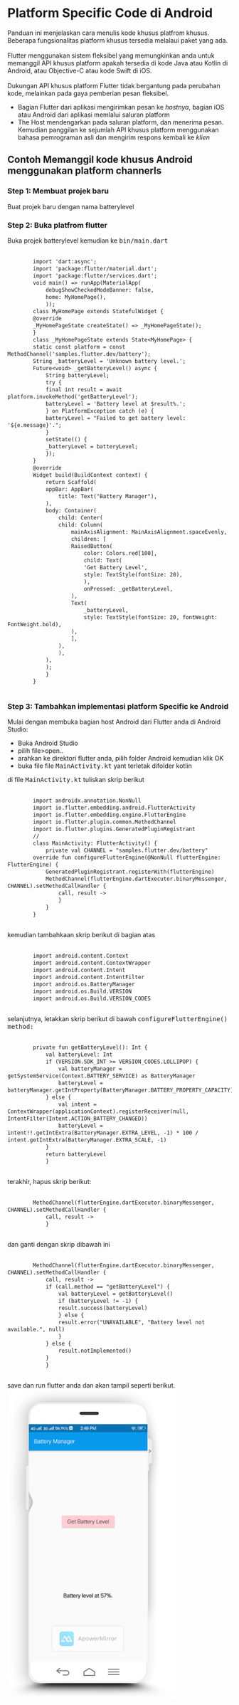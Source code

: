<h1>Platform Specific Code di Android</h1>
Panduan ini menjelaskan cara menulis kode khusus platfrom khusus. Beberapa fungsionalitas platform khusus tersedia
melalaui paket yang ada. <br><br>
Flutter menggunakan sistem fleksibel yang memungkinkan anda untuk memanggil API khusus platform apakah tersedia di
kode Java atau Kotlin di Android, atau Objective-C atau kode Swift di iOS. <br><br>
Dukungan API khusus platform Flutter tidak bergantung pada perubahan kode, melainkan pada gaya pemberian pesan
fleksibel.
<ul>
    <li>Bagian Flutter dari aplikasi mengirimkan pesan ke <i>hostnya</i>, bagian iOS atau Android dari aplikasi
        memlalui saluran platform</li>
    <li>The Host mendengarkan pada saluran platform, dan menerima pesan. Kemudian panggilan ke sejumlah API khusus
        platform menggunakan bahasa pemrograman asli dan mengirim respons kembali ke <i>klien</i></li>
</ul>
<h2>Contoh Memanggil kode khusus Android menggunakan platform channerls</h2>
<h3>Step 1: Membuat projek baru</h3>
Buat projek baru dengan nama batterylevel
<h3>Step 2: Buka platfrom flutter</h3>
Buka projek batterylevel kemudian ke <kbd>bin/main.dart</kbd>
<pre>
    <code>
        import 'dart:async';
        import 'package:flutter/material.dart';
        import 'package:flutter/services.dart';
        void main() => runApp(MaterialApp(
            debugShowCheckedModeBanner: false,
            home: MyHomePage(),
            ));
        class MyHomePage extends StatefulWidget {
        @override
        _MyHomePageState createState() => _MyHomePageState();
        }
        class _MyHomePageState extends State&lt;MyHomePage&gt; {
        static const platform = const MethodChannel('samples.flutter.dev/battery');
        String _batteryLevel = 'Unknown battery level.';
        Future&lt;void&gt; _getBatteryLevel() async {
            String batteryLevel;
            try {
            final int result = await platform.invokeMethod('getBatteryLevel');
            batteryLevel = 'Battery level at $result%.';
            } on PlatformException catch (e) {
            batteryLevel = "Failed to get battery level: '${e.message}'.";
            }
            setState(() {
            _batteryLevel = batteryLevel;
            });
        }
        @override
        Widget build(BuildContext context) {
            return Scaffold(
            appBar: AppBar(
                title: Text("Battery Manager"),
            ),
            body: Container(
                child: Center(
                child: Column(
                    mainAxisAlignment: MainAxisAlignment.spaceEvenly,
                    children: [
                    RaisedButton(
                        color: Colors.red[100],
                        child: Text(
                        'Get Battery Level',
                        style: TextStyle(fontSize: 20),
                        ),
                        onPressed: _getBatteryLevel,
                    ),
                    Text(
                        _batteryLevel,
                        style: TextStyle(fontSize: 20, fontWeight: FontWeight.bold),
                    ),
                    ],
                ),
                ),
            ),
            );
            }
        }
    </code>
</pre>
<h3>Step 3: Tambahkan implementasi platform Specific ke Android</h3>
Mulai dengan membuka bagian host Android dari Flutter anda di Android Studio:
<ul>
    <li>Buka Android Studio</li>
    <li>pilih file>open..</li>
    <li>arahkan ke direktori flutter anda, pilih folder Android kemudian klik OK</li>
    <li>buka file file <kbd>MainActivity.kt</kbd> yant terletak difolder kotlin</li>
</ul>
di file <kbd>MainActivity.kt</kbd> tuliskan skrip berikut
<pre>
    <code>
        import androidx.annotation.NonNull
        import io.flutter.embedding.android.FlutterActivity
        import io.flutter.embedding.engine.FlutterEngine
        import io.flutter.plugin.common.MethodChannel
        import io.flutter.plugins.GeneratedPluginRegistrant
        //
        class MainActivity: FlutterActivity() {
            private val CHANNEL = "samples.flutter.dev/battery"
        override fun configureFlutterEngine(@NonNull flutterEngine: FlutterEngine) {
            GeneratedPluginRegistrant.registerWith(flutterEngine)
            MethodChannel(flutterEngine.dartExecutor.binaryMessenger, CHANNEL).setMethodCallHandler {
                call, result ->
                }
            }
        }
    </code>
</pre>
kemudian tambahkaan skrip berikut di bagian atas
<pre>
    <code>
        import android.content.Context
        import android.content.ContextWrapper
        import android.content.Intent
        import android.content.IntentFilter
        import android.os.BatteryManager
        import android.os.Build.VERSION
        import android.os.Build.VERSION_CODES
    </code>
</pre>
selanjutnya, letakkan skrip berikut di bawah <kbd> configureFlutterEngine() method:</kbd>
<pre>
    <code>
        private fun getBatteryLevel(): Int {
            val batteryLevel: Int
            if (VERSION.SDK_INT >= VERSION_CODES.LOLLIPOP) {
                val batteryManager = getSystemService(Context.BATTERY_SERVICE) as BatteryManager
                batteryLevel = batteryManager.getIntProperty(BatteryManager.BATTERY_PROPERTY_CAPACITY)
            } else {
                val intent = ContextWrapper(applicationContext).registerReceiver(null, IntentFilter(Intent.ACTION_BATTERY_CHANGED))
                batteryLevel = intent!!.getIntExtra(BatteryManager.EXTRA_LEVEL, -1) * 100 / intent.getIntExtra(BatteryManager.EXTRA_SCALE, -1)
            }
            return batteryLevel
            }
    </code>
</pre>
terakhir, hapus skrip berikut:
<pre>
    <code>
        MethodChannel(flutterEngine.dartExecutor.binaryMessenger, CHANNEL).setMethodCallHandler {
            call, result ->
            }
    </code>
</pre>
dan ganti dengan skrip dibawah ini
<pre>
    <code>
        MethodChannel(flutterEngine.dartExecutor.binaryMessenger, CHANNEL).setMethodCallHandler {
            call, result ->
            if (call.method == "getBatteryLevel") {
                val batteryLevel = getBatteryLevel()
                if (batteryLevel != -1) {
                result.success(batteryLevel)
                } else {
                result.error("UNAVAILABLE", "Battery level not available.", null)
                }
            } else {
                result.notImplemented()
            }
            }
    </code>
</pre>
save dan run flutter anda dan akan tampil seperti berikut. <br>
<img src="img/0.png">
